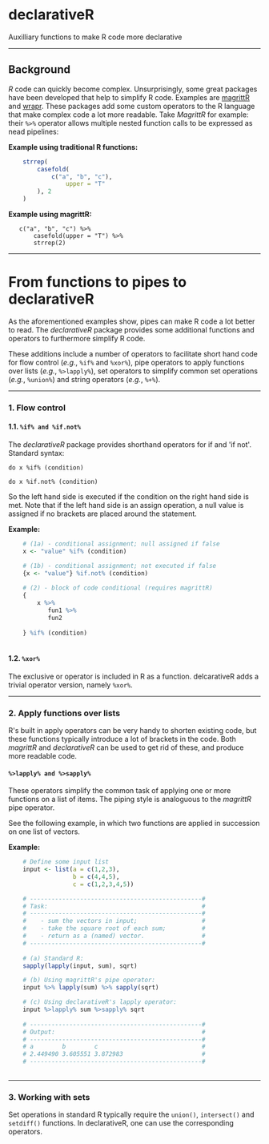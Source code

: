 # declarativeR
Auxilliary functions to make R code more declarative 

___

## Background
*R* code can quickly become complex. Unsurprisingly, some great packages have been developed that help to simplify R code. Examples are [magrittR](https://cran.r-project.org/web/packages/magrittr/vignettes/magrittr.html) and  [wrapr](https://github.com/WinVector/wrapr). These packages add some custom operators to the R language that make complex code a lot more readable. Take *MagrittR* for example: their `%>%` operator allows multiple nested function calls to be expressed as nead pipelines: 
 
__Example using traditional R functions:__  
```R
    strrep(                       
        casefold(                 
            c("a", "b", "c"),     
                upper = "T"       
        ), 2                      
    )                             
```

__Example using magrittR:__  
```Rscript 
   c("a", "b", "c") %>%
       casefold(upper = "T") %>%
       strrep(2)                             
```
  
___
  
# From functions to pipes to declarativeR
  
As the aforementioned examples show, pipes can make R code a lot better to read. The *declarativeR* package provides some additional functions and operators to furthermore simplify R code. 

These additions include a number of operators to facilitate short hand code for flow control (*e.g.*, ```%if%``` and ```%xor%```), pipe operators to apply functions over lists (*e.g.*, ```%>lapply%```), set operators to simplify common set operations  (*e.g.*, ```%union%```) and string operators (*e.g.*, ```%+%```). 

___

### 1. Flow control

#### 1.1. ```%if% and %if.not% ```
The *declarativeR* package provides shorthand operators for if and 'if not'. Standard syntax: 

```do x %if% (condition)```

```do x %if.not% (condition)```
   
So the left hand side is executed if the condition on the right hand side is met. Note that if the left hand side is an assign operation, a null value is assigned if no brackets are placed around the statement. 

 
__Example:__

```R
    # (1a) - conditional assignment; null assigned if false 
    x <- "value" %if% (condition)

    # (1b) - conditional assignment; not executed if false
    {x <- "value"} %if.not% (condition)
    
    # (2) - block of code conditional (requires magrittR)
    {
        x %>% 
           fun1 %>% 
           fun2 
          
    } %if% (condition)
 
```

#### 1.2. ```%xor% ```

The exclusive or operator is included in R as a function. delcarativeR adds a trivial operator version, namely ```%xor%```. 

___

### 2. Apply functions over lists

R's built in apply operators can be very handy to shorten existing code, but these functions typically introduce a lot of brackets in the code. Both *magrittR* and *declarativeR* can be used to get rid of these, and produce more readable code. 

#### ```%>lapply% and %>sapply% ```

These operators simplify the common task of applying one or more functions on a list of items. The piping style is analoguous to the *magrittR* pipe operator.

See the following example, in which two functions are applied in succession on one list of vectors. 

__Example:__


```R
    # Define some input list
    input <- list(a = c(1,2,3),       
                  b = c(4,4,5), 
                  c = c(1,2,3,4,5))

    # ------------------------------------------------# 
    # Task:                                           #
    # ------------------------------------------------#
    #    - sum the vectors in input;                  #
    #    - take the square root of each sum;          #
    #    - return as a (named) vector.                #
    # ------------------------------------------------#
         
    # (a) Standard R:
    sapply(lapply(input, sum), sqrt)

    # (b) Using magrittR's pipe operator:
    input %>% lapply(sum) %>% sapply(sqrt)

    # (c) Using declarativeR's lapply operator:
    input %>lapply% sum %>sapply% sqrt
     
    # ------------------------------------------------# 
    # Output:                                         #
    # ------------------------------------------------#    
    # a        b        c                             #
    # 2.449490 3.605551 3.872983                      #
    # ------------------------------------------------#    
    
```

___

### 3. Working with sets

Set operations in standard R typically require the ```union()```, ```intersect()``` and ```setdiff()``` functions. In declarativeR, one can use the corresponding operators. 

```




```
























 


